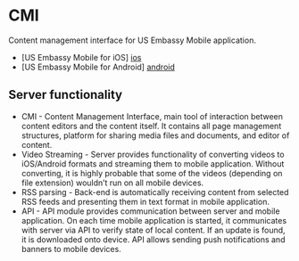 CMI
=========

Content management interface for US Embassy Mobile application.

  - [US Embassy Mobile for iOS] [ios]
  - [US Embassy Mobile for Android] [android]


Server functionality
-----------

* CMI - Content Management Interface, main tool of interaction between content editors and the content itself. It contains all page management structures, platform for sharing media files and documents, and editor of content.
* Video Streaming - Server provides functionality of converting videos to iOS/Android formats and streaming them to mobile application. Without converting, it is highly probable that some of the videos (depending on file extension) wouldn’t run on all mobile devices.
* RSS parsing - Back-end is automatically receiving content from selected RSS feeds and presenting them in text format in mobile application.
* API - API module provides communication between server and mobile application. On each time mobile application is started, it communicates with server via API to verify state of local content. If an update is found, it is downloaded onto device. API allows sending push notifications and banners to mobile devices.


[ios]:https://itunes.apple.com/pl/app/us-embassy-mobile/id877737194?mt=8
[android]:https://play.google.com/store/apps/details?id=com.agitive.usembassy
